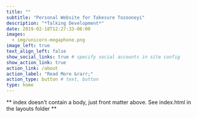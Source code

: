 ```yaml
---
title: ""
subtitle: "Personal Website for Takesure Tozooneyi"
description: "*Talking Development*"
date: 2019-02-18T12:27:33-06:00
images:
  - img/unicorn-megaphone.png
image_left: true
text_align_left: false
show_social_links: true # specify social accounts in site config
show_action_link: true
action_link: /about
action_label: "Read More &rarr;"
action_type: button # text, button
type: home
---
```


** index doesn't contain a body, just front matter above.
See index.html in the layouts folder **
